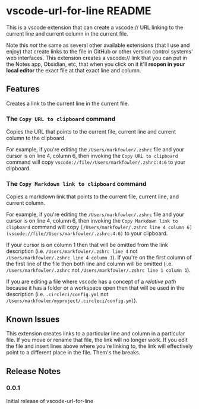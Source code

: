 # vscode-url-for-line README

This is a vscode extension that can create a vscode:// URL linking to the
current line and current column in the current file.

Note this _not_ the same as several other available extensions (that I use and
enjoy) that create links to the file in GitHub or other version control systems'
web interfaces.  This extension creates a vscode:// link that you can put in the
Notes app, Obsidian, etc, that when you click on it it'll **reopen in your
local editor** the exact file at that exact line and column.

## Features

Creates a link to the current line in the current file.

### The `Copy URL to clipboard` command

Copies the URL that points to the current file, current line and current column
to the clipboard.

For example, if you're editing the `/Users/markfowler/.zshrc` file and your
cursor is on line 4, column 6, then invoking the `Copy URL to clipboard` command
will copy `vscode://file//Users/markfowler/.zshrc:4:6` to your clipboard.

### The `Copy Markdown link to clipboard` command

Copies a markdown link that points to the current file, current line, and current
column.

For example, if you're editing the `/Users/markfowler/.zshrc` file and your
cursor is on line 4, column 6, then invoking the
`Copy Markdown link to clipboard` command will copy
`[/Users/markfowler/.zshrc line 4 column 6](vscode://file//Users/markfowler/.zshrc:4:6)`
to your clipboard.

If your cursor is on column 1 then that will be omitted from the link
description (i.e. `/Users/markfowler/.zshrc line 4` not
`/Users/markfowler/.zshrc line 4 column 1`).  If you're on the first column of
the first line of the file then both line and column will be omitted (i.e.
`/Users/markfowler/.zshrc` not `/Users/markfowler/.zshrc line 1 column 1`).

If you are editing a file where vscode has a concept of a _relative path_
because it has a folder or a workspace open then that will be used in the
description (i.e. `.circleci/config.yml` not
`/Users/markfowler/myproject/.circleci/config.yml`).

## Known Issues

This extension creates links to a particular line and column in a particular
file.  If you move or rename that file, the link will no longer work.  If you
edit the file and insert lines above where you're linking to, the link will
effectively point to a different place in the file.  Them's the breaks.

## Release Notes

### 0.0.1

Initial release of vscode-url-for-line
